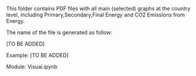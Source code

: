 This folder contains PDF files with all main (selected) graphs at the country level, including Primary,Secondary,Final Energy and CO2 Emissions from Energy.

The name of the file is generated as follow:

[TO BE ADDED] 

Example: [TO BE ADDED]

Module: Visual.ipynb
